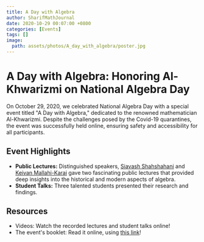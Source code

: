 ```yaml
---
title: A Day with Algebra
author: SharifMathJournal
date: 2020-10-29 00:07:00 +0800
categories: [Events]
tags: []
image:
  path: assets/photos/A_day_with_algebra/poster.jpg
---
```

# A Day with Algebra: Honoring Al-Khwarizmi on National Algebra Day
On October 29, 2020, we celebrated National Algebra Day with a special event titled "A Day with Algebra," dedicated to the renowned mathematician Al-Khwarizmi. Despite the challenges posed by the Covid-19 quarantines, the event was successfully held online, ensuring safety and accessibility for all participants.

## Event Highlights
- **Public Lectures:** Distinguished speakers, [Siavash Shahshahani](https://sharif.ir/~shahshah/) and [Keivan Mallahi-Karai](https://sites.google.com/site/kmallahikarai/home) gave two fascinating public lectures that provided deep insights into the historical and modern aspects of algebra.
- **Student Talks:** Three talented students presented their research and findings.

## Resources
- Videos: Watch the recorded lectures and student talks online!
- The event's booklet: Read it online, using [this link](/assets/photos/A_day_with_algebra/abstracts_of_lectures.pdf)!
